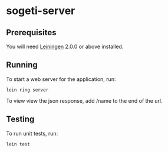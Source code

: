 # sogeti-server

## Prerequisites

You will need [Leiningen][] 2.0.0 or above installed.

[leiningen]: https://github.com/technomancy/leiningen

## Running

To start a web server for the application, run:

    lein ring server

To view view the json response, add /name to the end of the url.

## Testing

To run unit tests, run:

    lein test
